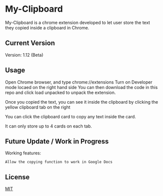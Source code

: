 # My-Clipboard

My-Clipboard is a chrome extension developed to let user store the text they copied inside a clipboard in Chrome.

## Current Version

Version: 1.12 (Beta)

## Usage

Open Chrome browser, and type chrome://extensions
Turn on Developer mode locaed on the right hand side
You can then download the code in this repo and click load unpacked to unpack the extension.

Once you copied the text, you can see it inside the clipboard by clicking the yellow clipboard tab on the right

You can click the clipboard card to copy any text inside the card.

It can only store up to 4 cards on each tab.


## Future Update / Work in Progress
Working features:

    Allow the copying function to work in Google Docs

## License
[MIT](https://choosealicense.com/licenses/mit/)
